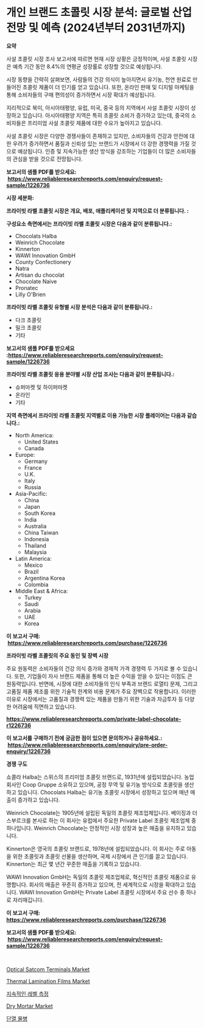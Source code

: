 <p><h1>개인 브랜드 초콜릿 시장 분석: 글로벌 산업 전망 및 예측 (2024년부터 2031년까지)</h1></p><p><strong>요약</strong></p>
<p><p>사설 초콜릿 시장 조사 보고서에 따르면 현재 시장 상황은 긍정적이며, 사설 초콜릿 시장은 예측 기간 동안 8.4%의 연평균 성장률로 성장할 것으로 예상됩니다.</p><p>시장 동향을 간략히 살펴보면, 사람들의 건강 의식이 높아지면서 유기농, 천연 원료로 만들어진 초콜릿 제품이 더 인기를 얻고 있습니다. 또한, 온라인 판매 및 디지털 마케팅을 통해 소비자들의 구매 편의성이 증가하면서 시장 확대가 예상됩니다.</p><p>지리적으로 북미, 아시아태평양, 유럽, 미국, 중국 등의 지역에서 사설 초콜릿 시장이 성장하고 있습니다. 아시아태평양 지역은 특히 초콜릿 소비가 증가하고 있는데, 중국의 소비자들은 프리미엄 사설 초콜릿 제품에 대한 수요가 높아지고 있습니다.</p><p>사설 초콜릿 시장은 다양한 경쟁사들이 존재하고 있지만, 소비자들의 건강과 안전에 대한 우려가 증가하면서 품질과 신뢰성 있는 브랜드가 시장에서 더 강한 경쟁력을 가질 것으로 예상됩니다. 인증 및 지속가능한 생산 방식을 강조하는 기업들이 더 많은 소비자들의 관심을 받을 것으로 전망됩니다.</p></p>
<p><strong>보고서의 샘플 PDF를 받으세요: &nbsp;<a href="https://www.reliableresearchreports.com/enquiry/request-sample/1226736">https://www.reliableresearchreports.com/enquiry/request-sample/1226736</a></strong></p>
<p><strong>시장 세분화:</strong></p>
<p><strong> 프라이빗 라벨 초콜릿 시장은 개요, 배포, 애플리케이션 및 지역으로 더 분류됩니다. :</strong></p>
<p><strong>구성요소 측면에서는 프라이빗 라벨 초콜릿 시장은 다음과 같이 분류됩니다.:</strong></p>
<p><ul><li>Chocolats Halba</li><li>Weinrich Chocolate</li><li>Kinnerton</li><li>WAWI Innovation GmbH</li><li>County Confectionery</li><li>Natra</li><li>Artisan du chocolat</li><li>Chocolate Naive</li><li>Pronatec</li><li>Lilly O'Brien</li></ul></p>
<p><strong> 프라이빗 라벨 초콜릿 유형별 시장 분석은 다음과 같이 분류됩니다.:</strong></p>
<p><ul><li>다크 초콜릿</li><li>밀크 초콜릿</li><li>기타</li></ul></p>
<p><strong>보고서의 샘플 PDF를 받으세요 :<a href="https://www.reliableresearchreports.com/enquiry/request-sample/1226736">https://www.reliableresearchreports.com/enquiry/request-sample/1226736</a></strong></p>
<p><strong> 프라이빗 라벨 초콜릿 응용 분야별 시장 산업 조사는 다음과 같이 분류됩니다.:</strong></p>
<p><ul><li>슈퍼마켓 및 하이퍼마켓</li><li>온라인</li><li>기타</li></ul></p>
<p><strong>지역 측면에서 프라이빗 라벨 초콜릿 지역별로 이용 가능한 시장 플레이어는 다음과 같습니다.:</strong></p>
<p><ul>
    <li>
        North America:
        <ul>
            <li>United States</li>
            <li>Canada</li>
        </ul>
    </li>
    <li>
        Europe:
        <ul>
            <li>Germany</li>
            <li>France</li>
            <li>U.K.</li>
            <li>Italy</li>
            <li>Russia</li>
        </ul>
    </li>
    <li>
        Asia-Pacific:
        <ul>
            <li>China</li>
            <li>Japan</li>
            <li>South Korea</li>
            <li>India</li>
            <li>Australia</li>
            <li>China Taiwan</li>
            <li>Indonesia</li>
            <li>Thailand</li>
            <li>Malaysia</li>
        </ul>
    </li>
    <li>
        Latin America:
        <ul>
            <li>Mexico</li>
            <li>Brazil</li>
            <li>Argentina Korea</li>
            <li>Colombia</li>
        </ul>
    </li>
    <li>
        Middle East & Africa:
        <ul>
            <li>Turkey</li>
            <li>Saudi</li>
            <li>Arabia</li>
            <li>UAE</li>
            <li>Korea</li>
        </ul>
    </li>
    </ul></p>
<p><strong>이 보고서 구매: &nbsp;<a href="https://www.reliableresearchreports.com/purchase/1226736">https://www.reliableresearchreports.com/purchase/1226736</a></strong></p>
<p><strong>프라이빗 라벨 초콜릿의 주요 동인 및 장벽 시장</strong></p>
<p><p>주요 원동력은 소비자들의 건강 의식 증가와 경제적 가격 경쟁력 두 가지로 볼 수 있습니다. 또한, 기업들이 자사 브랜드 제품을 통해 더 높은 수익을 얻을 수 있다는 이점도 큰 원동력입니다. 반면에, 시장에 대한 소비자들의 인식 부족과 브랜드 로열티 문제, 그리고 고품질 제품 제조를 위한 기술적 한계와 비용 문제가 주요 장벽으로 작용합니다. 이러한 이유로 시장에서는 고품질과 경쟁력 있는 제품을 만들기 위한 기술과 자금투자 등 다양한 어려움에 직면하고 있습니다.</p></p>
<p><strong><a href="https://www.reliableresearchreports.com/private-label-chocolate-r1226736">https://www.reliableresearchreports.com/private-label-chocolate-r1226736</a></strong></p>
<p><strong>이 보고서를 구매하기 전에 궁금한 점이 있으면 문의하거나 공유하세요.: &nbsp;<a href="https://www.reliableresearchreports.com/enquiry/pre-order-enquiry/1226736">https://www.reliableresearchreports.com/enquiry/pre-order-enquiry/1226736</a></strong></p>
<p><strong>경쟁 구도</strong></p>
<p><p>쇼콜라 Halba는 스위스의 프리미엄 초콜릿 브랜드로, 1931년에 설립되었습니다. 농업 회사인 Coop Gruppe 소유하고 있으며, 공정 무역 및 유기농 방식으로 초콜릿을 생산하고 있습니다. Chocolats Halba는 유기농 초콜릿 시장에서 성장하고 있으며 매년 매출이 증가하고 있습니다.</p><p>Weinrich Chocolate는 1905년에 설립된 독일의 초콜릿 제조업체입니다. 베이징과 더스부르크를 본사로 하는 이 회사는 유럽에서 주요한 Private Label 초콜릿 제조업체 중 하나입니다. Weinrich Chocolate는 안정적인 시장 성장과 높은 매출을 유지하고 있습니다.</p><p>Kinnerton은 영국의 초콜릿 브랜드로, 1978년에 설립되었습니다. 이 회사는 주로 아동을 위한 초콜릿과 초콜릿 선물을 생산하며, 국제 시장에서 큰 인기를 끌고 있습니다. Kinnerton는 최근 몇 년간 꾸준한 매출을 기록하고 있습니다.</p><p>WAWI Innovation GmbH는 독일의 초콜릿 제조업체로, 혁신적인 초콜릿 제품으로 유명합니다. 회사의 매출은 꾸준히 증가하고 있으며, 전 세계적으로 시장을 확대하고 있습니다. WAWI Innovation GmbH는 Private Label 초콜릿 시장에서 주요 선수 중 하나로 자리매깁니다.</p></p>
<p><strong>이 보고서 구매: &nbsp; <a href="https://www.reliableresearchreports.com/purchase/1226736">https://www.reliableresearchreports.com/purchase/1226736</a></strong></p>
<p><strong>보고서의 샘플 PDF를 받으세요: &nbsp;<a href="https://www.reliableresearchreports.com/enquiry/request-sample/1226736">https://www.reliableresearchreports.com/enquiry/request-sample/1226736</a></strong><strong></strong></p>
<p>&nbsp;</p>
<p><p><a href="https://sulfuric-clavicle-d39.notion.site/Optical-Satcom-Terminals-Market-Research-Report-Its-History-and-Forecast-2024-to-2031-47daab63c41a410eb8b60fc2c4011924">Optical Satcom Terminals Market</a></p><p><a href="https://issuu.com/reportprime-2/docs/thermal-lamination-films-market-size-2030.pptx">Thermal Lamination Films Market</a></p><p><a href="https://github.com/nuekbpymrrz5/Market-Research-Report-List-1/blob/main/368591739634.md">지속적인 레벨 측정</a></p><p><a href="https://issuu.com/reportprime-2/docs/dry-mortar-market-size-2030.pptx">Dry Mortar Market</a></p><p><a href="https://github.com/BrettWeberrt8767765/Market-Research-Report-List-1/blob/main/294961827348.md">단열 물병</a></p></p>